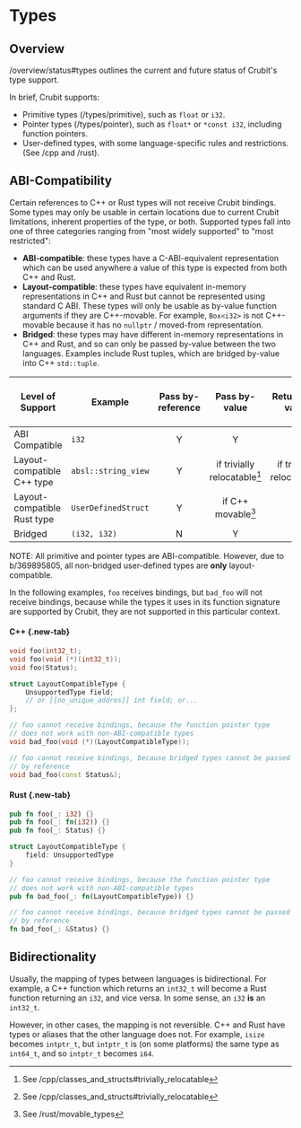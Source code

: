 # Types

## Overview

<internal link>/overview/status#types outlines the current and future status of
Crubit's type support.

In brief, Crubit supports:

*   Primitive types (<internal link>/types/primitive), such as `float` or `i32`.
*   Pointer types (<internal link>/types/pointer), such as `float*` or `*const i32`,
    including function pointers.
*   User-defined types, with some language-specific rules and restrictions. (See
    <internal link>/cpp and <internal link>/rust).

## ABI-Compatibility

Certain references to C++ or Rust types will not receive Crubit bindings.
Some types may only be usable in certain locations due to current Crubit
limitations, inherent properties of the type, or both. Supported types fall into
one of three categories ranging from "most widely supported" to
"most restricted":

* **ABI-compatible**: these types have a C-ABI-equivalent representation which
    can be used anywhere a value of this type is expected from both C++ and
    Rust.
* **Layout-compatible**: these types have equivalent in-memory representations
    in C++ and Rust but cannot be represented using standard C ABI. These types
    will only be usable as by-value function arguments if they are C++-movable.
    For example, `Box<i32>` is not C++-movable because it has no `nullptr` /
    moved-from representation.
* **Bridged**: these types may have different in-memory representations in C++
    and Rust, and so can only be passed by-value between the two languages.
    Examples include Rust tuples, which are bridged by-value into C++
    `std::tuple`.

| Level of Support            | Example             | Pass by-reference |         Pass by-value        |        Return by-value       | Fields | In Function Pointer Types |
|-----------------------------|---------------------|:-----------------:|:----------------------------:|:----------------------------:|:------:|:-------------------------:|
| ABI Compatible              | `i32`               |         Y         |               Y              |               Y              |    Y   |             Y             |
| Layout-compatible C++ type  | `absl::string_view` |         Y         | if trivially relocatable[^1] | if trivially relocatable[^2] |    Y   |             N             |
| Layout-compatible Rust type | `UserDefinedStruct` |         Y         |      if C++ movable[^3]      |               Y              |    Y   |             N             |
| Bridged                     | `(i32, i32)`        |         N         |               Y              |               Y              |    N   |             N             |

[^1]: See <internal link>/cpp/classes_and_structs#trivially_relocatable
[^2]: See <internal link>/cpp/classes_and_structs#trivially_relocatable
[^3]: See <internal link>/rust/movable_types

NOTE: All primitive and pointer types are ABI-compatible. However, due to
b/369895805, all non-bridged user-defined types are **only** layout-compatible.

In the following examples, `foo` receives bindings, but `bad_foo` will not
receive bindings, because while the types it uses in its function signature are
supported by Crubit, they are not supported in this particular context.

<section class="tabs" markdown=1>

#### C++ {.new-tab}

```c++ {.good}
void foo(int32_t);
void foo(void (*)(int32_t));
void foo(Status);
```

```c++ {.bad}
struct LayoutCompatibleType {
    UnsupportedType field;
    // or [[no_unique_addres]] int field; or...
};

// foo cannot receive bindings, because the function pointer type
// does not work with non-ABI-compatible types
void bad_foo(void (*)(LayoutCompatibleType));
```

```cpp {.bad}
// foo cannot receive bindings, because bridged types cannot be passed
// by reference
void bad_foo(const Status&);
```

#### Rust {.new-tab}

```rust {.good}
pub fn foo(_: i32) {}
pub fn foo(_: fn(i32)) {}
pub fn foo(_: Status) {}
```

```rust {.bad}
struct LayoutCompatibleType {
    field: UnsupportedType
}

// foo cannot receive bindings, because the function pointer type
// does not work with non-ABI-compatible types
pub fn bad_foo(_: fn(LayoutCompatibleType)) {}
```

```rust {.bad}
// foo cannot receive bindings, because bridged types cannot be passed
// by reference
fn bad_foo(_: &Status) {}
```

</section>

## Bidirectionality

Usually, the mapping of types between languages is bidirectional. For example, a
C++ function which returns an `int32_t` will become a Rust function returning an
`i32`, and vice versa. In some sense, an `i32` **is** an `int32_t`.

However, in other cases, the mapping is not reversible. C++ and Rust have types
or aliases that the other language does not. For example, `isize` becomes
`intptr_t`, but `intptr_t` is (on some platforms) the same type as `int64_t`,
and so `intptr_t` becomes `i64`.
